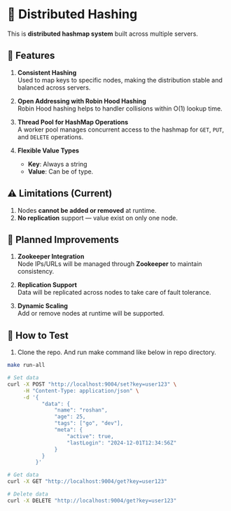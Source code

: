 # 🧩 Distributed Hashing

This is **distributed hashmap system** built across multiple servers.

## 🔧 Features

1. **Consistent Hashing**  
   Used to map keys to specific nodes, making the distribution stable and balanced across servers. 

2. **Open Addressing with Robin Hood Hashing**  
   Robin Hood hashing helps to handler collisions within O(1) lookup time.

3. **Thread Pool for HashMap Operations**  
   A worker pool manages concurrent access to the hashmap for `GET`, `PUT`, and `DELETE` operations.

4. **Flexible Value Types**  
   - **Key**: Always a string  
   - **Value**: Can be of type.

## ⚠️ Limitations (Current)

1. Nodes **cannot be added or removed** at runtime.
2. **No replication** support — value exist on only one node.

## 🌱 Planned Improvements

1. **Zookeeper Integration**  
   Node IPs/URLs will be managed through **Zookeeper** to maintain consistency.

2. **Replication Support**  
   Data will be replicated across nodes to take care of fault tolerance.

3. **Dynamic Scaling**  
   Add or remove nodes at runtime will be supported.

## 🧪 How to Test

1. Clone the repo. And run make command like below in repo directory. 

```bash
make run-all

# Set data
curl -X POST "http://localhost:9004/set?key=user123" \
     -H "Content-Type: application/json" \
     -d '{
           "data": {
               "name": "roshan",
               "age": 25,
               "tags": ["go", "dev"],
               "meta": {
                   "active": true,
                   "lastLogin": "2024-12-01T12:34:56Z"
               }
           }
         }'

# Get data
curl -X GET "http://localhost:9004/get?key=user123"

# Delete data
curl -X DELETE "http://localhost:9004/get?key=user123"


